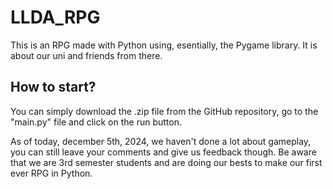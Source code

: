 #   LLDA_RPG
This is an RPG made with Python using, esentially, the Pygame library. It is about our uni and friends from there.

## How to start?
You can simply download the .zip file from the GitHub repository, go to the "main.py" file and click on the run button.

As of today, december 5th, 2024, we haven't done a lot about gameplay, you can still leave your comments and give us feedback though.
Be aware that we are 3rd semester students and are doing our bests to make our first ever RPG in Python.